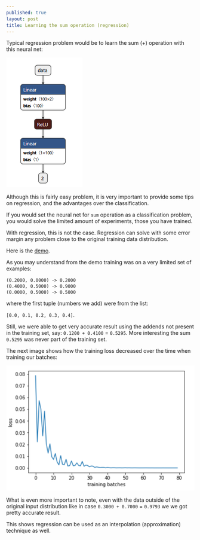 ```yaml
---
published: true
layout: post
title: Learning the sum operation (regression)
---
```


Typical regression problem would be to learn the sum (+) operation with this neural net:

![IMG](/images/sum2.PNG)

Although this is fairly easy problem, it is very important to provide some tips on regression, and the advantages over the classification.

If you would set the neural net for `sum` operation as a classification problem, you would solve the limited amount of experiments, those you have trained. 

With regression, this is not the case. Regression can solve with some error margin any problem close to the original training data distribution.

Here is the [demo](https://gist.github.com/dejanbatanjac/81c60e579849c07b8c9e93cf6a9797b5).

As you may understand from the demo training was on a very limited set of examples:

```
(0.2000, 0.0000) -> 0.2000
(0.4000, 0.5000) -> 0.9000
(0.0000, 0.5000) -> 0.5000
```
where the first tuple (numbers we add) were from the list:

`[0.0, 0.1, 0.2, 0.3, 0.4]`.

Still, we were able to get very accurate result using the addends not present in the training set, say: `0.1200 + 0.4100` = `0.5295`. More interesting the sum `0.5295` was never part of the training set.

The next image shows how the training loss decreased over the time when training our batches:

![IMG](/images/sum1.PNG)

What is even more important to note, even with the data outside of the original input distribution like in case `0.3000 + 0.7000` = `0.9793` we we got pretty accurate result.

This shows regression can be used as an interpolation (approximation) technique as well.

